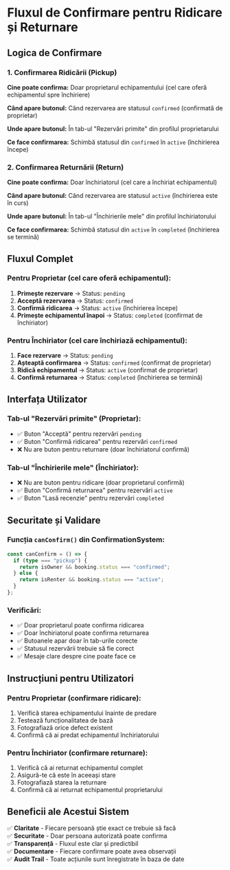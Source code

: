 # Fluxul de Confirmare pentru Ridicare și Returnare

## Logica de Confirmare

### 1. Confirmarea Ridicării (Pickup)

**Cine poate confirma:** Doar proprietarul echipamentului (cel care oferă echipamentul spre închiriere)

**Când apare butonul:** Când rezervarea are statusul `confirmed` (confirmată de proprietar)

**Unde apare butonul:** În tab-ul "Rezervări primite" din profilul proprietarului

**Ce face confirmarea:** Schimbă statusul din `confirmed` în `active` (închirierea începe)

### 2. Confirmarea Returnării (Return)

**Cine poate confirma:** Doar închiriatorul (cel care a închiriat echipamentul)

**Când apare butonul:** Când rezervarea are statusul `active` (închirierea este în curs)

**Unde apare butonul:** În tab-ul "Închirierile mele" din profilul închiriatorului

**Ce face confirmarea:** Schimbă statusul din `active` în `completed` (închirierea se termină)

## Fluxul Complet

### Pentru Proprietar (cel care oferă echipamentul):

1. **Primește rezervare** → Status: `pending`
2. **Acceptă rezervarea** → Status: `confirmed`
3. **Confirmă ridicarea** → Status: `active` (închirierea începe)
4. **Primește echipamentul înapoi** → Status: `completed` (confirmat de închiriator)

### Pentru Închiriator (cel care închiriază echipamentul):

1. **Face rezervare** → Status: `pending`
2. **Așteaptă confirmarea** → Status: `confirmed` (confirmat de proprietar)
3. **Ridică echipamentul** → Status: `active` (confirmat de proprietar)
4. **Confirmă returnarea** → Status: `completed` (închirierea se termină)

## Interfața Utilizator

### Tab-ul "Rezervări primite" (Proprietar):

- ✅ Buton "Acceptă" pentru rezervări `pending`
- ✅ Buton "Confirmă ridicarea" pentru rezervări `confirmed`
- ❌ Nu are buton pentru returnare (doar închiriatorul confirmă)

### Tab-ul "Închirierile mele" (Închiriator):

- ❌ Nu are buton pentru ridicare (doar proprietarul confirmă)
- ✅ Buton "Confirmă returnarea" pentru rezervări `active`
- ✅ Buton "Lasă recenzie" pentru rezervări `completed`

## Securitate și Validare

### Funcția `canConfirm()` din ConfirmationSystem:

```typescript
const canConfirm = () => {
  if (type === "pickup") {
    return isOwner && booking.status === "confirmed";
  } else {
    return isRenter && booking.status === "active";
  }
};
```

### Verificări:

- ✅ Doar proprietarul poate confirma ridicarea
- ✅ Doar închiriatorul poate confirma returnarea
- ✅ Butoanele apar doar în tab-urile corecte
- ✅ Statusul rezervării trebuie să fie corect
- ✅ Mesaje clare despre cine poate face ce

## Instrucțiuni pentru Utilizatori

### Pentru Proprietar (confirmare ridicare):

1. Verifică starea echipamentului înainte de predare
2. Testează funcționalitatea de bază
3. Fotografiază orice defect existent
4. Confirmă că ai predat echipamentul închiriatorului

### Pentru Închiriator (confirmare returnare):

1. Verifică că ai returnat echipamentul complet
2. Asigură-te că este în aceeași stare
3. Fotografiază starea la returnare
4. Confirmă că ai returnat echipamentul proprietarului

## Beneficii ale Acestui Sistem

✅ **Claritate** - Fiecare persoană știe exact ce trebuie să facă  
✅ **Securitate** - Doar persoana autorizată poate confirma  
✅ **Transparență** - Fluxul este clar și predictibil  
✅ **Documentare** - Fiecare confirmare poate avea observații  
✅ **Audit Trail** - Toate acțiunile sunt înregistrate în baza de date
